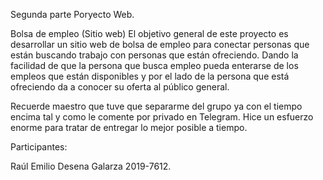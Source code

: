 Segunda parte Poryecto Web.

 Bolsa de empleo (Sitio web)
 El objetivo general de este proyecto  es desarrollar un sitio web de bolsa de empleo para conectar 
 personas que están buscando trabajo con personas que están ofreciendo. Dando la facilidad de que 
 la persona que busca empleo pueda enterarse de los empleos que están disponibles y por el lado de 
 la persona que está ofreciendo da a conocer su oferta al público general.

Recuerde maestro que tuve que separarme del grupo ya con el tiempo encima tal y como le comente por privado en Telegram.
Hice un esfuerzo enorme para tratar de entregar lo mejor posible a tiempo.
 
 Participantes:
 
 Raúl Emilio Desena Galarza 2019-7612.




 

